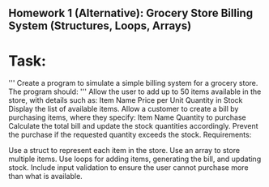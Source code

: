 ## Homework 1 (Alternative): Grocery Store Billing System (Structures, Loops, Arrays)
# Task:
'''
Create a program to simulate a simple billing system for a grocery store. The program should:
'''
Allow the user to add up to 50 items available in the store, with details such as:
Item Name
Price per Unit
Quantity in Stock
Display the list of available items.
Allow a customer to create a bill by purchasing items, where they specify:
Item Name
Quantity to purchase
Calculate the total bill and update the stock quantities accordingly.
Prevent the purchase if the requested quantity exceeds the stock.
Requirements:

Use a struct to represent each item in the store.
Use an array to store multiple items.
Use loops for adding items, generating the bill, and updating stock.
Include input validation to ensure the user cannot purchase more than what is available.